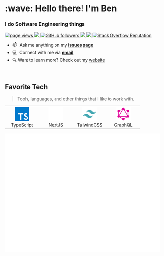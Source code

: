 <h1 align="left" id="macropower-title">:wave: Hello there! I'm Ben</h1>
<h3 align="left">I do Software Engineering things</h3>

<p align="left">
  <a href="https://github.com/bencodes07/bencodes07">
    <img src="https://komarev.com/ghpvc/?username=bencodes07" alt="page views" />
  </a>
  <a href="https://github.com/bencodes07">
    <img src="https://img.shields.io/badge/Editor-NeoVim-blue?logo=visual-studio-code&logoColor=white">
  </a>
  <a href="https://github.com/bencodes07?tab=followers">
    <img alt="GitHub followers" src="https://img.shields.io/github/followers/bencodes07?color=green&logo=github">
  </a>
  <a href="https://nextjs.org">
    <img src="https://img.shields.io/badge/JavaScript%20Framework-NextJS-blue?logo=javascript&logoColor=white">
  </a>
  <a href="">
    <img src="https://img.shields.io/badge/OS-macOS-informational?logo=apple&logoColor=white">
  </a>
  <a href="https://stackoverflow.com/users/13688326">
    <img alt="Stack Overflow Reputation" src="https://img.shields.io/stackexchange/stackoverflow/r/13688326?color=orange&label=Reputation&logo=stackoverflow">
  </a>
</p>

- :mailbox: &nbsp;Ask me anything on my **[issues page]**
- :computer: &nbsp;Connect with me via **[email]**
- :mag: Want to learn more? Check out my [website]

<br>

<h2 align="left" id="macropower-tech">Favorite Tech</h2>

> Tools, languages, and other things that I like to work with.

<table>
  <tr>
    <td align="center" width="96">
      <a href="#">
        <img src="./typescript-original.svg" width="48" height="48" alt="TypeScript" />
      </a>
      <br>TypeScript
    </td>
    <td align="center" width="96">
      <a href="#">
        <img src="./nextjs-original.svg" width="48" height="48" alt="NextJS" />
      </a>
      <br>NextJS
    </td>
    <td align="center" width="96">
      <a href="#">
        <img src="./tailwind-original.svg" width="48" height="48" alt="TailwindCSS" />
      </a>
      <br>TailwindCSS
    </td>
    <td align="center" width="96">
      <a href="#">
        <img src="./graphql-original.svg" width="48" height="48" alt="GraphQL" />
      </a>
      <br>GraphQL
    </td>
  </tr>
</table>

<picture>
  <img src="/github-metrics.svg" alt="Metrics">
</picture>

[issues page]: https://github.com/bencodes07/bencodes07/issues "bencodes07/issues"
[website]: https://bencodes.de "My Website"
[email]: mailto:info@bencodes.de "info@bencodes.de"
